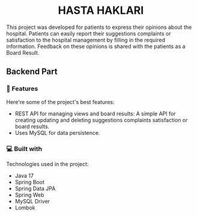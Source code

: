 <h1 align="center" id="title">HASTA HAKLARI</h1>

<p id="description">This project was developed for patients to express their opinions about the hospital. Patients can easily report their suggestions complaints or satisfaction to the hospital management by filling in the required information. Feedback on these opinions is shared with the patients as a Board Result.</p>



<h2>Backend Part</h2>

<h3>🧐 Features</h3>

Here're some of the project's best features:

*   REST API for managing views and board results: A simple API for creating updating and deleting suggestions complaints satisfaction or board results.
*   Uses MySQL for data persistence.

  
  
<h3>💻 Built with</h3>

Technologies used in the project:

*   Java 17
*   Spring Boot
*   Spring Data JPA
*   Spring Web
*   MySQL Driver
*   Lombok
